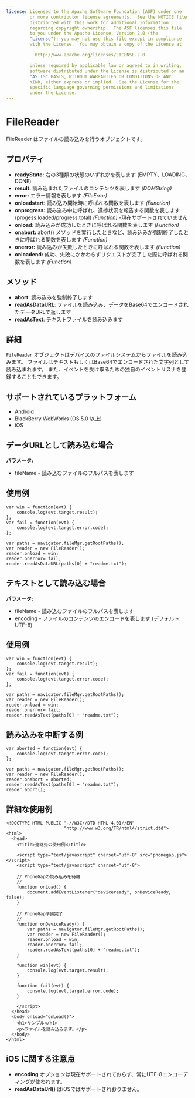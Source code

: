 ```yaml
---
license: Licensed to the Apache Software Foundation (ASF) under one
         or more contributor license agreements.  See the NOTICE file
         distributed with this work for additional information
         regarding copyright ownership.  The ASF licenses this file
         to you under the Apache License, Version 2.0 (the
         "License"); you may not use this file except in compliance
         with the License.  You may obtain a copy of the License at

           http://www.apache.org/licenses/LICENSE-2.0

         Unless required by applicable law or agreed to in writing,
         software distributed under the License is distributed on an
         "AS IS" BASIS, WITHOUT WARRANTIES OR CONDITIONS OF ANY
         KIND, either express or implied.  See the License for the
         specific language governing permissions and limitations
         under the License.
---
```


FileReader
==========

FileReader はファイルの読み込みを行うオブジェクトです。


プロパティ
----------

- __readyState:__ 右の3種類の状態のいずれかを表します (EMPTY、LOADING、DONE)
- __result:__ 読み込まれたファイルのコンテンツを表します _(DOMString)_
- __error:__ エラー情報を表します _(FileError)_
- __onloadstart:__ 読み込み開始時に呼ばれる関数を表します _(Function)_
- __onprogress:__ 読み込み中に呼ばれ、進捗状況を報告する関数を表します (progess.loaded/progress.total) _(Function)_ -現在サポートされていません
- __onload:__ 読み込みが成功したときに呼ばれる関数を表します _(Function)_
- __onabort:__ abort() メソッドを実行したときなど、読み込みが強制終了したときに呼ばれる関数を表します _(Function)_
- __onerror:__ 読み込みが失敗したときに呼ばれる関数を表します _(Function)_
- __onloadend:__ 成功、失敗にかかわらずリクエストが完了した際に呼ばれる関数を表します _(Function)_

メソッド
-------

- __abort__: 読み込みを強制終了します
- __readAsDataURL__: ファイルを読み込み、データをBase64でエンコードされたデータURLで返します
- __readAsText__: テキストファイルを読み込みます

詳細
-------

`FileReader` オブジェクトはデバイスのファイルシステムからファイルを読み込みます。
ファイルはテキストもしくはBase64でエンコードされた文字列として読み込まれます。
また、イベントを受け取るための独自のイベントリスナを登録することもできます。

サポートされているプラットフォーム
-------------------

- Android
- BlackBerry WebWorks (OS 5.0 以上)
- iOS

データURLとして読み込む場合
----------------

__パラメータ:__

- fileName - 読み込むファイルのフルパスを表します


使用例
-------------

	var win = function(evt) {
		console.log(evt.target.result);
	};
	var fail = function(evt) {
		console.log(evt.target.error.code);
	};
	
    var paths = navigator.fileMgr.getRootPaths();
	var reader = new FileReader();
	reader.onload = win;
	reader.onerror= fail;
	reader.readAsDataURL(paths[0] + "readme.txt");

テキストとして読み込む場合
------------

__パラメータ:__

- fileName - 読み込むファイルのフルパスを表します
- encoding - ファイルのコンテンツのエンコードを表します (デフォルト: UTF-8)

使用例
-------------

	var win = function(evt) {
		console.log(evt.target.result);
	};
	var fail = function(evt) {
		console.log(evt.target.error.code);
	};
	
    var paths = navigator.fileMgr.getRootPaths();
	var reader = new FileReader();
	reader.onload = win;
	reader.onerror= fail;
	reader.readAsText(paths[0] + "readme.txt");

読み込みを中断する例
-------------------

	var aborted = function(evt) {
		console.log(evt.target.error.code);
	};
	
    var paths = navigator.fileMgr.getRootPaths();
	var reader = new FileReader();
	reader.onabort = aborted;
	reader.readAsText(paths[0] + "readme.txt");
	reader.abort();

詳細な使用例
------------

    <!DOCTYPE HTML PUBLIC "-//W3C//DTD HTML 4.01//EN"
                          "http://www.w3.org/TR/html4/strict.dtd">
    <html>
      <head>
        <title>連絡先の使用例</title>

        <script type="text/javascript" charset="utf-8" src="phonegap.js"></script>
        <script type="text/javascript" charset="utf-8">

        // PhoneGapの読み込みを待機
        //
        function onLoad() {
            document.addEventListener("deviceready", onDeviceReady, false);
        }

        // PhoneGap準備完了
        //
        function onDeviceReady() {
			var paths = navigator.fileMgr.getRootPaths();
			var reader = new FileReader();
			reader.onload = win;
			reader.onerror= fail;
			reader.readAsText(paths[0] + "readme.txt");
        }

		function win(evt) {
			console.log(evt.target.result);
		}
		
		function fail(evt) {
			console.log(evt.target.error.code);
		}
		
        </script>
      </head>
      <body onload="onLoad()">
        <h1>サンプル</h1>
        <p>ファイルを読み込みます。</p>
      </body>
    </html>

iOS に関する注意点
----------
- __encoding__ オプションは現在サポートされておらず、常にUTF-8エンコーディングが使われます。
-  __readAsDataUrl()__ はiOSではサポートされおりません。
